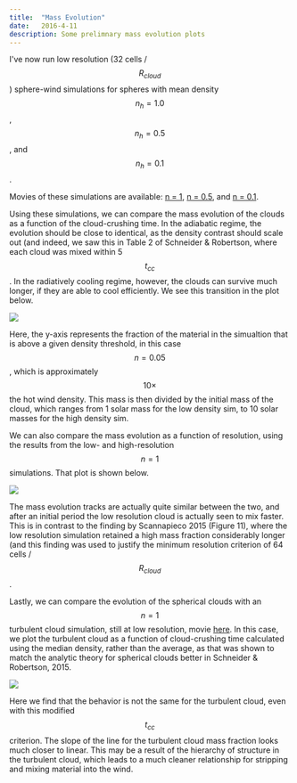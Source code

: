 ```yaml
---
title:  "Mass Evolution"
date:   2016-4-11
description: Some prelimnary mass evolution plots 
---
```


I've now run low resolution (32 cells / $$R_{cloud}$$) sphere-wind simulations
for spheres with mean density $$n_h = 1.0$$, $$n_h = 0.5$$, and $$n_h = 0.1$$.

Movies of these simulations are available:  <a href="http://brown.as.arizona.edu/~evan/temp/swn1_lowres.mov">
n = 1</a>, <a href="http://brown.as.arizona.edu/~evan/temp/swn05_lowres.mov">n = 0.5</a>, and 
<a href="http://brown.as.arizona.edu/~evan/temp/swn01_lowres.mov">n = 0.1</a>.

Using these simulations, we can compare the mass evolution of the clouds as a function
of the cloud-crushing time. In the adiabatic regime, the evolution should be close to identical, as
the density contrast should scale out (and indeed, we saw this in Table 2 of Schneider & Robertson,
where each cloud was mixed within 5 $$t_{cc}$$. In the radiatively cooling regime, however, the 
clouds can survive much longer, if they are able to cool efficiently. We see this transition in the plot
below.

<img src="{{ site.url }}assets/images/sphere_mass_evolution.png">

Here, the y-axis represents the fraction of the material in the simualtion that is above a
given density threshold, in this case $$n = 0.05$$, which is approximately $$10\times$$ the hot 
wind density. This mass is then divided by the initial mass of the cloud, which ranges from 
1 solar mass for the low density sim, to 10 solar masses for the high density sim.


We can also compare the mass evolution as a function of resolution, using the results from the
low- and high-resolution $$n = 1$$ simulations. That plot is shown below.

<img src="{{ site.url }}assets/images/swn1_mass.png">

The mass evolution tracks are actually quite similar between the two, and after an initial period the
low resolution cloud is actually seen to mix faster. This is in contrast to the
finding by Scannapieco 2015 (Figure 11), where the low resolution simulation retained a high mass fraction
considerably longer (and this finding was used to justify the minimum resolution criterion of 64 cells / $$R_{cloud}$$.


Lastly, we can compare the evolution of the spherical clouds with an $$n = 1$$ turbulent cloud
simulation, still at low resolution, movie <a href="http://brown.as.arizona.edu/~evan/temp/cwn1_lowres.mov">
here</a>. In this case, we plot the turbulent cloud as a function of cloud-crushing time calculated using the 
median density, rather than the average, as that was shown to match the analytic theory for spherical 
clouds better in Schneider & Robertson, 2015.

<img src="{{ site.url }}assets/images/mass_comparison.png">

Here we find that the behavior is not the same for the turbulent cloud, even with this modified $$t_{cc}$$ 
criterion. The slope of the line for the turbulent cloud mass fraction looks much closer to
linear. This may be a result of the hierarchy of structure in the turbulent cloud, which leads to 
a much cleaner relationship for stripping and mixing material into the wind.
